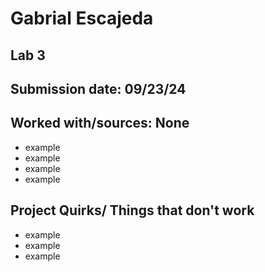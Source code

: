 # Gabrial Escajeda
## Lab 3
## Submission date: 09/23/24
## Worked with/sources: None
* example
* example
* example
* example
## Project Quirks/ Things that don't work
* example
* example
* example
